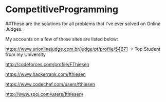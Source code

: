 # CompetitiveProgramming

##These are the solutions for all problems that I've ever solved on Online Judges.



My accounts on a few of those sites are listed below:

https://www.urionlinejudge.com.br/judge/pt/profile/54671 -> Top Student from my University

http://codeforces.com/profile/FThiesen

https://www.hackerrank.com/fthiesen

https://www.codechef.com/users/fthiesen

http://www.spoj.com/users/fthiesen/

